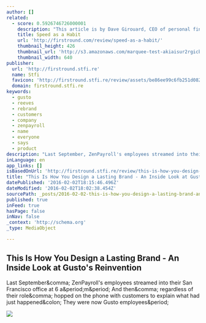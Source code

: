 ```yaml
---
author: []
related:
  - score: 0.5926746726000001
    description: "This article is by Dave Girouard, CEO of personal finance startup Upstart, and former President of Google Enterprise Apps. He's well known for building Google's enterprise apps division into a $1B+ global business. Here he shares his tips for making speed fundamental to your company."
    title: Speed as a Habit
    url: 'http://firstround.com/review/speed-as-a-habit/'
    thumbnail_height: 426
    thumbnail_url: 'http://s3.amazonaws.com/marquee-test-akiaisur2rgicbmpehea/8A0V9qL9TTic0g9CdcXm_Dave%20Hero.jpg'
    thumbnail_width: 640
publisher:
  url: 'http://firstround.stfi.re'
  name: Stfi
  favicon: 'http://firstround.stfi.re/review/assets/be86ee99c6fb251d0826b77ce694349f/images/favicon.ico'
  domain: firstround.stfi.re
keywords:
  - gusto
  - reeves
  - rebrand
  - customers
  - company
  - zenpayroll
  - name
  - everyone
  - says
  - product
description: "Last September, ZenPayroll's employees streamed into their San Francisco office at 6 a.m. And then, regardless of their role, hopped on the phone with customers to explain what had just happened: They were now Gusto employees."
inLanguage: en
app_links: []
isBasedOnUrl: 'http://firstround.stfi.re/review/this-is-how-you-design-a-lasting-brand-an-inside-look-at-gustos-reinvention/?ct=t(How_Does_Your_Leadership_Team_Rate_12_3_2015)&sf=pgepyb'
title: "This Is How You Design a Lasting Brand - An Inside Look at Gusto's Reinvention"
datePublished: '2016-02-02T18:15:46.496Z'
dateModified: '2016-02-02T18:02:38.454Z'
sourcePath: _posts/2016-02-02-this-is-how-you-design-a-lasting-brand-an-inside-look-at-g.md
published: true
inFeed: true
hasPage: false
inNav: false
_context: 'http://schema.org'
_type: MediaObject

---
```

<article style=""><h1>This Is How You Design a Lasting Brand - An Inside Look at Gusto's Reinvention</h1><p>Last September&amp;comma; ZenPayroll's employees streamed into their San Francisco office at 6 a&amp;period;m&amp;period; And then&amp;comma; regardless of their role&amp;comma; hopped on the phone with customers to explain what had just happened&amp;colon; They were now Gusto employees&amp;period;</p><img src="http://s3.amazonaws.com/marquee-test-akiaisur2rgicbmpehea/hikt4DpWRZaOMjo8kWX4_Josh-Reeves-Gusto.jpg" /></article>